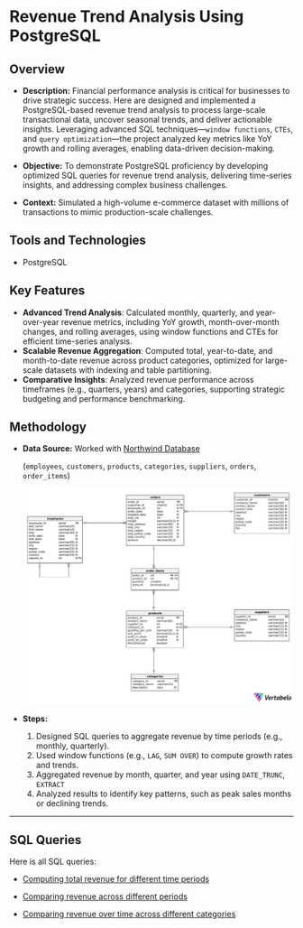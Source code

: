 # Revenue Trend Analysis Using PostgreSQL

## Overview

- **Description:** Financial performance analysis is critical for businesses to drive strategic success. Here are designed and implemented a PostgreSQL-based revenue trend analysis to process large-scale transactional data, uncover seasonal trends, and deliver actionable insights. Leveraging advanced SQL techniques—`window functions`, `CTEs`, and `query optimization`—the project analyzed key metrics like YoY growth and rolling averages, enabling data-driven decision-making.
  
- **Objective:** To demonstrate PostgreSQL proficiency by developing optimized SQL queries for revenue trend analysis, delivering time-series insights, and addressing complex business challenges.
  
- **Context:** Simulated a high-volume e-commerce dataset with millions of transactions to mimic production-scale challenges.

## Tools and Technologies
- PostgreSQL

## Key Features

- **Advanced Trend Analysis**: Calculated monthly, quarterly, and year-over-year revenue metrics, including YoY growth, month-over-month changes, and rolling averages, using window functions and CTEs for efficient time-series analysis.
- **Scalable Revenue Aggregation**: Computed total, year-to-date, and month-to-date revenue across product categories, optimized for large-scale datasets with indexing and table partitioning.
- **Comparative Insights**: Analyzed revenue performance across timeframes (e.g., quarters, years) and categories, supporting strategic budgeting and performance benchmarking.


## Methodology

- **Data Source:** Worked with [Northwind Database](https://github.com/Microsoft/sql-server-samples/tree/master/samples/databases/northwind-pubs) 
    
    (`employees`, `customers`, `products`, `categories`, `suppliers`, `orders`, `order_items`)

    ![ERD](assets/erd.png)

- **Steps:**
   1. Designed SQL queries to aggregate revenue by time periods (e.g., monthly, quarterly).
   2. Used window functions (e.g., `LAG`, `SUM OVER`) to compute growth rates and trends.
   3. Aggregated revenue by month, quarter, and year using `DATE_TRUNC`, `EXTRACT` 
   4. Analyzed results to identify key patterns, such as peak sales months or declining trends.

---

## SQL Queries

Here is all SQL queries:

- [Computing total revenue for different time periods](https://github.com/hajarshu/sql-dojo/blob/main/revenue-trend-analysis/basic-revenue-metrics)

- [Comparing revenue across different periods](https://github.com/hajarshu/sql-dojo/blob/main/revenue-trend-analysis/revenue-across-different-period)

- [Comparing revenue over time across different categories](https://github.com/hajarshu/sql-dojo/blob/main/revenue-trend-analysis/revenue-over-time-across-different-categories)

